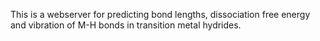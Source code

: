 This is a webserver for predicting bond lengths, dissociation free energy and vibration of M-H bonds in transition metal hydrides.
